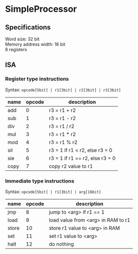 # SimpleProcessor

## Specifications ##
Word size: 32 bit  
Memory address width: 16 bit  
8 registers  

## ISA ##

### Register type instructions ###
Syntax: ```opcode[5bit] | r1[3bit] | r2[3bit] | r3[3bit]```

| name | opcode | description                     |
|------|--------|---------------------------------|
| add  | 0      | r3 = r1 + r2                    |
| sub  | 1      | r3 = r1 - r2                    |
| div  | 2      | r3 = r1 / r2                    |
| mul  | 3      | r3 = r1 * r2                    |
| mod  | 4      | r3 = r1 % r2                    |
| sil  | 5      | r3 = 1 if r1 < r2, else r3 = 0  |
| sie  | 6      | r3 = 1 if r1 == r2, else r3 = 0 |
| copy | 7      | copy r2 value to r1             |


### Immediate type instructions ###
Syntax: ```opcode[5bit] | r1[3bit] | arg[16bit]```

| name | opcode | description                     |
|------|--------|---------------------------------|
| jmp  | 8      | jump to \<arg\> if r1 == 1      |
| load | 9      | load value from \<arg\> in RAM to r1|
| store| 10     | store r1 value to \<arg\> in RAM|
| set  | 11     | set r1 value to \<arg\>         |
| halt | 12     | do nothing                      |
